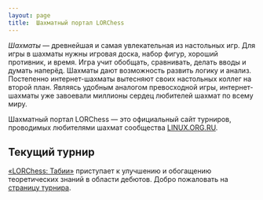 ```yaml
---
layout: page
title:  Шахматный портал LORChess
---
```


*Шахматы* — древнейшая и самая увлекательная из настольных игр. Для игры в шахматы нужны игровая доска, набор фигур, хороший противник, и время. Игра учит обобщать, сравнивать, делать вводы и думать наперёд. Шахматы дают возможность развить логику и анализ. Постепенно интернет-шахматы вытесняют своих настольных коллег на второй план. Являясь удобным аналогом превосходной игры, интернет-шахматы уже завоевали миллионы сердец любителей шахмат по всему миру.

Шахматный портал LORChess — это официальный сайт турниров, проводимых любителями шахмат сообщества [LINUX.ORG.RU](http://www.linux.org.ru/).

Текущий турнир
--------------

[«LORChess: Табии»](http://www.linux.org.ru/forum/talks/10099832) приступает к улучшению и обогащению теоретических знаний в области дебютов. Добро пожаловать на [страницу турнира](/2014/1-tabiyas/).
